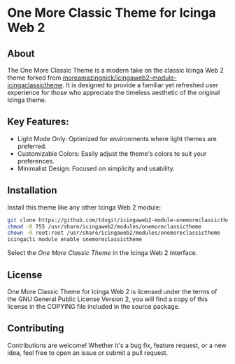 # One More Classic Theme for Icinga Web 2

## About
The One More Classic Theme is a modern take on the classic Icinga Web 2 theme forked from [moreamazingnick/icingaweb2-module-icingaclassictheme](https://github.com/moreamazingnick/icingaweb2-module-icingaclassictheme). It is designed to provide a familiar yet refreshed user experience for those who appreciate the timeless aesthetic of the original Icinga theme.

## Key Features:
- Light Mode Only: Optimized for environments where light themes are preferred.
- Customizable Colors: Easily adjust the theme's colors to suit your preferences.
- Minimalist Design: Focused on simplicity and usability.

## Installation
Install this theme like any other Icinga Web 2 module:

```sh
git clone https://github.com/tdvgit/icingaweb2-module-onemoreclassictheme.git /usr/share/icingaweb2/modules/onemoreclassictheme
chmod -R 755 /usr/share/icingaweb2/modules/onemoreclassictheme
chown -R root:root /usr/share/icingaweb2/modules/onemoreclassictheme
icingacli module enable onemoreclassictheme
```

Select the *One More Classic Theme* in the Icinga Web 2 interface.

## License
One More Classic Theme for Icinga Web 2 is licensed under the terms of the GNU General Public License Version 2, you will find a copy of this license in the COPYING file included in the source package.

## Contributing
Contributions are welcome! Whether it's a bug fix, feature request, or a new idea, feel free to open an issue or submit a pull request.
